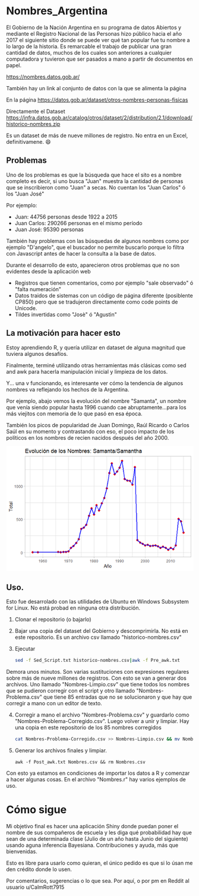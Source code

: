# Nombres_Argentina

El Gobierno de la Nación Argentina en su programa de datos Abiertos y mediante el Registro Nacional de las Personas hizo público hacia el año 2017 el siguiente sitio donde se puede ver qué tan popular fue tu nombre a lo largo de la historia. Es remarcable el trabajo de publicar una gran cantidad de datos, muchos de los cuales son anteriores a cualquier computadora y tuvieron que ser pasados a mano a partir de documentos en papel.

https://nombres.datos.gob.ar/

También hay un link al conjunto de datos con la que se alimenta la página

En la página
https://datos.gob.ar/dataset/otros-nombres-personas-fisicas

Directamente el Dataset
https://infra.datos.gob.ar/catalog/otros/dataset/2/distribution/2.1/download/historico-nombres.zip

Es un dataset de más de nueve millones de registro. No entra en un Excel, definitivamene. :smile:


## Problemas

Uno de los problemas es que la búsqueda que hace el sito es a nombre completo es decir, si uno busca "Juan" muestra la cantidad de personas que se inscribieron como "Juan" a secas. No cuentan los "Juan Carlos" ó los "Juan José"

Por ejemplo:

- Juan: 44756 personas desde 1922 a 2015
- Juan Carlos: 290266 personas en el mismo período
- Juan José: 95390 personas

También hay problemas con las búsquedas de algunos nombres como por ejemplo "D'angelo", que el buscador no permite buscarlo porque lo filtra con Javascript antes de hacer la consulta a la base de datos.

Durante el desarrollo de esto, aparecieron otros problemas que no son evidentes desde la aplicación web

- Registros que tienen comentarios, como por ejemplo "sale observado" ó "falta numeración"
- Datos traidos de sistemas con un código de página diferente (posiblente CP850) pero que se tradujeron directamente como code points de Unicode.
- Tildes invertidas como "Josè" ó "Agustìn"


## La motivación para hacer esto
Estoy aprendiendo R, y quería utilizar en dataset de alguna magnitud que tuviera algunos desafíos.

Finalmente, terminé utilizando otras herramientas más clásicas como sed and awk para hacerla manipulación inicial y limpieza de los datos.

Y... una v funcionando, es interesante ver cómo la tendencia de algunos nombres va reflejando los hechos de la Argentina.

Por ejemplo, abajo vemos la evolución del nombre "Samanta", un nombre que venía siendo popular hasta 1996 cuando cae abruptamente...para los más viejitos con memoria de lo que pasó en esa época.

También los picos de popularidad de Juan Domingo, Raúl Ricardo o Carlos Saúl en su momento y contrastando con eso, el poco impacto de los políticos en los nombres de recien nacidos después del año 2000.

![Samanta.png](./Samanta.png)

## Uso.

Esto fue desarrolado con las utilidades de Ubuntu en Windows Subsystem for Linux. No está probad en ninguna otra distribución.

1) Clonar el repositorio (o bajarlo)
2) Bajar una copia del dataset del Gobierno y descomprimirla. No está en este repositorio. Es un archivo csv llamado "historico-nombres.csv"
3) Ejecutar

    ```` bash
    sed -f Sed_Script.txt historico-nombres.csv|awk -f Pre_awk.txt
    ````


Demora unos minutos. Son varias sustituciones con expresiones regulares sobre más de nueve millones de registros. Con esto se van a generar dos archivos. Uno llamado "Nombres-Limpio.csv" que tiene todos los nombres que se pudieron corregir con el script y otro llamado "Nombres-Problema.csv" que tiene 85 entradas que no se solucionaron y que hay que corregir a mano con un editor de texto.

4) Corregir a mano el archivo "Nombres-Problema.csv" y guardarlo como "Nombres-Problema-Corregido.csv". Luego volver a unir y limpiar. Hay una copia en este repositorio de los 85 nombres corregidos

    ```` bash
    cat Nombres-Problema-Corregido.csv >> Nombres-Limpio.csv && mv Nombres-Limpio.csv Nombres.csv && rm Nombres-Problema.csv
    ````


5) Generar los archivos finales y limpiar.

    ````
    awk -f Post_awk.txt Nombres.csv && rm Nombres.csv
    ````

Con esto ya estamos en condiciones de importar los datos a R y comenzar a hacer algunas cosas. En el archivo "Nombres.r" hay varios ejemplos de uso.


# Cómo sigue

Mi objetivo final es hacer una aplicación Shiny donde puedan poner el nombre de sus compañeros de escuela y les diga qué probabilidad hay que sean de una determinada clase (Julio de un año hasta Junio del siguiente) usando aguna inferencia Bayesiana. Contribuciones y ayuda, más que bienvenidas.

Esto es libre para usarlo como quieran, el único pedido es que si lo úsan me den crédito donde lo usen.

Por comentarios, sugerencias o lo que sea. Por aquí, o por pm en Reddit al usuario u/CalmRott7915

